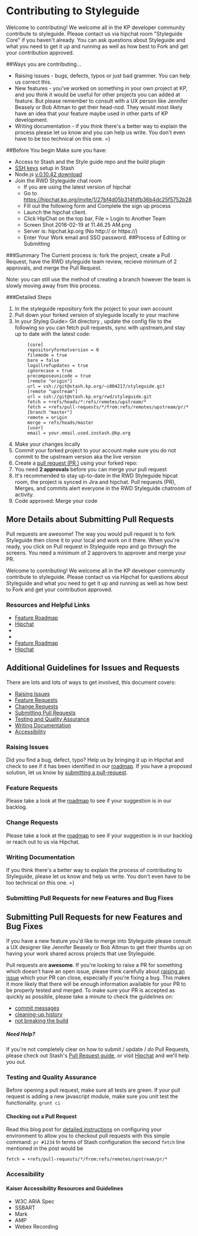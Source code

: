 # Contributing to Styleguide

Welcome to contributing! We welcome all in the KP developer community contribute to styleguide. Please contact us via hipchat room "Styleguide Core" if you haven't already. You can ask questions about Styleguide and what you need to get it up and running as well as how best to Fork and get your contribution approved.

##Ways you are contributing...
- Raising issues - bugs, defects, typos or just bad grammer. You can help us correct this.
- New features - you've worked on something in your own project at KP, and you think it would be useful for other projects you can added at feature. But please remember to consult with a UX person like Jennifer Beasely or Bob Altman to get their head-nod. They would most likely have an idea that your feature maybe used in other parts of KP development.
- Writing documentation - if you think there's a better way to explain the process please let us know and you can help us write. You don't even have to be too technical on this one. =)

##Before You begin
Make sure you have:

* Access to Stash and the Style guide repo and the build plugin
* <a href="https://stash.kp.org/plugins/servlet/ssh/account/keys" target="_blank">SSH keys</a> setup in Stash
* Node.js <a href="https://nodejs.org/en/blog/release/v0.10.42/" target="_blank">v.0.10.42 download​</a>
* Join the RWD Styleguide chat room
	* If you ​are using the latest version of hipchat
	* Go to https://hipchat.kp.org/invite/1/27bf4d05b314fdfb36b4dc25f5752b28
	* Fill out the following form and Complete the sign up process
	* Launch the hipchat client.
	* Click HipChat on the top bar, File > Login to Another Team
	* Screen Shot 2016-02-19 at 11.46.25 AM.png
	* Server is: hipchat.kp.org (No http:// or https://)​​
	* Enter Your Work email and SSO password.
##Process of Editing or Submitting

###Summary
The Current process is: fork the project, create a Pull Request, have the RWD styleguide team review, recieve minimum of 2 approvals, and merge the Pull Request.

Note: you can still use the method of creating a branch however the team is slowly moving away from this process.

###Detailed Steps
1. In the styleguide repository fork the project to your own account
2. Pull down your forked version of styleguide locally to your machine
3. In your Styleg Guide> Git  directory , update the config file to the following so you can fetch pull requests, sync with upstream,and stay up to date with the latest code:
```
		[core]
		repositoryformatversion = 0
		filemode = true
		bare = false
		logallrefupdates = true
		ignorecase = true
		precomposeunicode = true
		[remote "origin"]
		url = ssh://git@stash.kp.org/~i004217/styleguide.git
		[remote "upstream"]
		url = ssh://git@stash.kp.org/rwd/styleguide.git
		fetch = +refs/heads/*:refs/remotes/upstream/*
		fetch = +refs/pull-requests/*/from:refs/remotes/upstream/pr/*
		[branch "master"]
		remote = origin
		merge = refs/heads/master
		[user]
		email = your.email.used.instash.@kp.org
```

4. Make your changes locally
5. Commit your forked project to your account make sure you do not commit to the upstream version aka the live version
6. Create a <a href="https://www.atlassian.com/git/tutorials/making-a-pull-request/" target="_blank">pull request (PR )</a> using your forked repo:
7. You need <strong> 2 approvals</strong> before you can merge your pull request 
8. It's recommended to stay up-to-date in the RWD Styleguide hipcat room, the project is synced in Jira and hipchat.  Pull requests (PR), Merges, and commits alert everyone in the RWD Styleguide ​chatroom of activity.
9. Code approved: Merge your code

## More Details about Submitting Pull Requests
Pull requests are awesome! The way you would pull request is to fork Styleguide then clone it to your local and work on it there. When you're ready, you click on Pull request in Styleguide repo and go through the screens. You need a minimum of 2 approvers to approver and merge your PR.

Welcome to contributing! We welcome all in the KP developer community contribute to styleguide. Please contact us via Hipchat for questions about Styleguide and what you need to get it up and running as well as how best to Fork and get your contribution approved.


### Resources and Helpful Links

* [Feature Roadmap](https://stash.kp.org/projects/RWD/repos/styleguide/browse/ROADMAP.md)
* [Hipchat](https://kpmcoe.hipchat.com/chat/room/2258656)
* [Dev Site]: https://wppdev1.kaiserpermanente.org/styleguide​/
* [Stash]: https://stash.kp.org/projects/RWD/repos/styleguide/browse​
* [Feature Roadmap](https://jira.kp.org/secure/RapidBoard.jspa?rapidView=50&projectKey=STYLE)
* [Hipchat](https://hipchat.kp.org/chat/room/19)


## Additional Guidelines for Issues and Requests

There are lots and lots of ways to get involved, this document covers:

* [Raising Issues](#raising-issues)
* [Feature Requests](#features)
* [Change Requests](#changes)
* [Submitting Pull Requests](#pull-requests)
* [Testing and Quality Assurance](#testing)
* [Writing Documentation](#documentation)
* [Accessibility](#accessibility)


<a name="raising-issues"></a>
### Raising Issues

Did you find a bug, defect, typo? Help us by bringing it up in Hipchat and check to see if it has been identified in our [roadmap](https://jira.kp.org/secure/RapidBoard.jspa?rapidView=50&projectKey=STYLE).
If you have a proposed solution, let us know by [submitting a pull-request](#pull-requests).

<a name="features"></a>
### Feature Requests

Please take a look at the [roadmap](https://jira.kp.org/secure/RapidBoard.jspa?rapidView=50&projectKey=STYLE) to see if your suggestion is in our backlog.

<a name="changes"></a>
### Change Requests

Please take a look at the [roadmap](https://jira.kp.org/secure/RapidBoard.jspa?rapidView=50&projectKey=STYLE) to see if your suggestion is in our backlog or reach out to us via Hipchat.

### Writing Documentation

If you think there's a better way to explain the process of contributing to Styleguide, please let us know and help us write. You don't even have to be too technical on this one. =)

<a name="pull-requests"></a>
### Submitting Pull Requests for new Features and Bug Fixes

## Submitting Pull Requests for new Features and Bug Fixes


If you have a new feature you'd like to merge into Styleguide please consult a UX designer like Jennifer Beasely or Bob Altman to get their thumbs up on having your work shared across projects that use Styleguide.

Pull requests are **awesome**. If you're looking to raise a PR for something which doesn't have an open issue, please think carefully about [raising an issue](#raising-issues) which your PR can close, especially if you're fixing a bug. 
This makes it more likely that there will be enough information available for your PR to be properly tested and merged.
To make sure your PR is accepted as quickly as possible, please take a minute to check the guidelines on:

* [commit messages]()
* [cleaning-up history]()
* [not breaking the build]()

##### Need Help?

If you're not completely clear on how to submit / update / *do* Pull Requests, please check out Stash's [Pull Request guide](https://confluence.atlassian.com/display/STASHSOURCE/Using+pull+requests+in+Stash), or visit [Hipchat](https://hipchat.kp.org/chat/room/19) and we'll help you out.


<a name="testing"></a>
### Testing and Quality Assurance

Before opening a pull request, make sure all tests are green.
If your pull request is adding a new javascript module, make sure you unit test the functionality.
``` grunt ci ```

#### Checking out a Pull Request

Read this blog post for [detailed instructions](http://dev.ghost.org/easy-git-pr-test/) on configuring your environment to allow you to checkout pull requests with this simple command: `pr #1234`
In terms of Stash configuration the second ```fetch``` line mentioned in the post would be 
```
fetch = +refs/pull-requests/*/from:refs/remotes/upstream/pr/*
```

<a name="accessibility"></a>

### Accessibility

#### Kaiser Accessibility Resources and Guidelines
* W3C ARIA Spec
* SSBART
* Mark
* AMP
* Webex Recording
